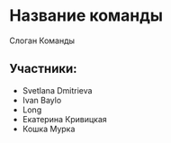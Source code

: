 # Название команды
Слоган Команды

## Участники:
* Svetlana Dmitrieva
* Ivan Baylo
* Long
* Екатерина Кривицкая
* Кошка Мурка
